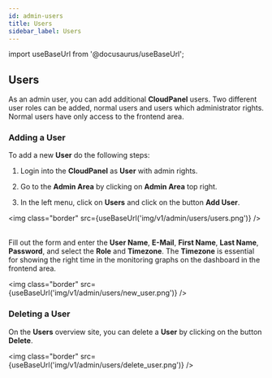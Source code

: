 ```yaml
---
id: admin-users
title: Users
sidebar_label: Users
---
```


import useBaseUrl from '@docusaurus/useBaseUrl';

## Users

As an admin user, you can add additional **CloudPanel** users. 
Two different user roles can be added, normal users and users which administrator rights.
Normal users have only access to the frontend area.

### Adding a User

To add a new **User** do the following steps:

1) Login into the **CloudPanel** as **User** with admin rights.

2) Go to the **Admin Area** by clicking on **Admin Area** top right.

3) In the left menu, click on **Users** and click on the button **Add User**.

<img class="border" src={useBaseUrl('img/v1/admin/users/users.png')} /> <br /> <br />

Fill out the form and enter the **User Name**, **E-Mail**, **First Name**, **Last Name**,
**Password**, and select the **Role** and **Timezone**. The **Timezone** is essential for showing the right time
in the monitoring graphs on the dashboard in the frontend area.

<img class="border" src={useBaseUrl('img/v1/admin/users/new_user.png')} />

### Deleting a User

On the **Users** overview site, you can delete a **User** by clicking on the button **Delete**.

<img class="border" src={useBaseUrl('img/v1/admin/users/delete_user.png')} />

